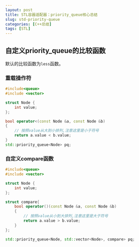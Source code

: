 ```yaml
---
layout: post
title: STL容器适配器：priority_queue核心总结
slug: std-priority-queue
categories: [C++总结]
tags: [STL]
---
```


## 自定义priority_queue的比较函数
默认的比较函数为`less`函数。

### 重载操作符

```cpp
#include<queue>
#include <vector>

struct Node {
    int value;
};

bool operator<(const Node &a, const Node &b)
{
    // 按照value从大到小排列,注意这里是小于符号
    return a.value < b.value;
}
std::priority_queue<Node> pq;
```

### 自定义compare函数

```cpp
#include<queue>
#include <vector>

struct Node {
    int value;
};

struct compare{
    bool operator()(const Node &a, const Node &b)
    {
        // 按照value从小到大排列,注意这里是大于符号
        return a.value > b.value;
    }
};

std::priority_queue<Node, std::vector<Node>, compare> pq;
```
